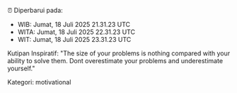 ⏰ Diperbarui pada:
- WIB: Jumat, 18 Juli 2025 21.31.23 UTC
- WITA: Jumat, 18 Juli 2025 22.31.23 UTC
- WIT: Jumat, 18 Juli 2025 23.31.23 UTC

Kutipan Inspiratif:
"The size of your problems is nothing compared with your ability to solve them. Dont overestimate your problems and underestimate yourself."


Kategori: motivational

